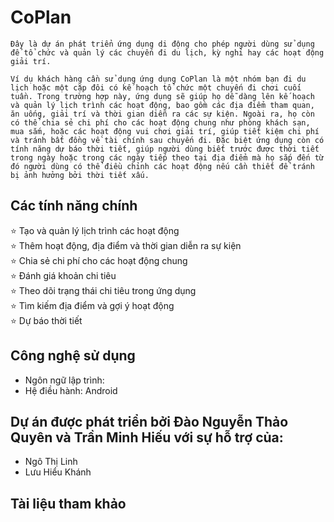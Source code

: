 # CoPlan
```
Đây là dự án phát triển ứng dụng di động cho phép người dùng sử dụng để tổ chức và quản lý các chuyến đi du lịch, kỳ nghỉ hay các hoạt động giải trí.

Ví dụ khách hàng cần sử dụng ứng dụng CoPlan là một nhóm bạn đi du lịch hoặc một cặp đôi có kế hoạch tổ chức một chuyến đi chơi cuối tuần. Trong trường hợp này, ứng dụng sẽ giúp họ dễ dàng lên kế hoạch và quản lý lịch trình các hoạt động, bao gồm các địa điểm tham quan, ăn uống, giải trí và thời gian diễn ra các sự kiện. Ngoài ra, họ còn có thể chia sẻ chi phí cho các hoạt động chung như phòng khách sạn, mua sắm, hoặc các hoạt động vui chơi giải trí, giúp tiết kiệm chi phí và tránh bất đồng về tài chính sau chuyến đi. Đặc biệt ứng dụng còn có tính năng dự báo thời tiết, giúp người dùng biết trước được thời tiết trong ngày hoặc trong các ngày tiếp theo tại địa điểm mà họ sắp đến từ đó người dùng có thể điều chỉnh các hoạt động nếu cần thiết để tránh bị ảnh hưởng bởi thời tiết xấu.
```
## Các tính năng chính
&#x2B50; Tạo và quản lý lịch trình các hoạt động  
&#x2B50; Thêm hoạt động, địa điểm và thời gian diễn ra sự kiện  
&#x2B50; Chia sẻ chi phí cho các hoạt động chung  
&#x2B50; Đánh giá khoản chi tiêu  
&#x2B50; Theo dõi trạng thái chi tiêu trong ứng dụng  
&#x2B50; Tìm kiếm địa điểm và gợi ý hoạt động  
&#x2B50; Dự báo thời tiết  
## Công nghệ sử dụng
* Ngôn ngữ lập trình: 
* Hệ điều hành: Android
## Dự án được phát triển bởi Đào Nguyễn Thảo Quyên và Trần Minh Hiếu với sự hỗ trợ của:
* Ngô Thị Linh 
* Lưu Hiểu Khánh
## Tài liệu tham khảo
